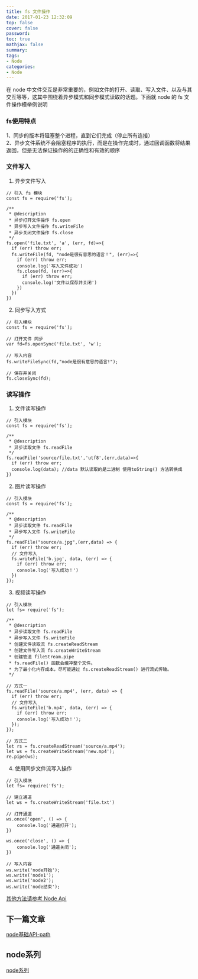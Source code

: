 ```yaml
---
title: fs 文件操作
date: 2017-01-23 12:32:09
top: false
cover: false
password:
toc: true
mathjax: false
summary: 
tags:
- Node
categories:
- Node
---
```



在 node 中文件交互是非常重要的，例如文件的打开、读取、写入文件、以及与其交互等等，这其中围绕着异步模式和同步模式读取的话题。下面就 node 的 fs 文件操作模举例说明<br/>

### fs使用特点
1、同步的版本将阻塞整个进程，直到它们完成（停止所有连接）<br/>
2、异步文件系统不会阻塞程序的执行，而是在操作完成时，通过回调函数将结果返回，但是无法保证操作的的正确性和有效的顺序<br/>

### 文件写入<br/>

1. 异步文件写入<br/>

```
// 引入 fs 模块
const fs = require('fs');

/**
 * @description
 * 异步打开文件操作 fs.open
 * 异步写入文件操作 fs.writeFile
 * 异步关闭文件操作 fs.close
 */
fs.open('file.txt', 'a', (err, fd)=>{
  if (err) throw err;
  fs.writeFile(fd, "node是很有意思的语言！", (err)=>{
    if (err) throw err;
    console.log('写入文件成功')
    fs.close(fd, (err)=>{
      if (err) throw err;
      console.log('文件以保存并关闭')
    })
  })
})
```
2. 同步写入方式<br/>
```
// 引入模块 
const fs = require('fs');

// 打开文件 同步
var fd=fs.openSync('file.txt', 'w');

// 写入内容
fs.writeFileSync(fd,"node是很有意思的语言!"); 

// 保存并关闭
fs.closeSync(fd);
```


### 读写操作<br/>

1. 文件读写操作<br/>

```
// 引入模块
const fs = require('fs');

/**
 * @description
 * 异步读取文件 fs.readFile
 */
fs.readFile('source/file.txt','utf8',(err,data)=>{
  if (err) throw err;
  console.log(data); //data 默认读取的是二进制 使用toString() 方法转换成
})
```

2. 图片读写操作<br/>

```
// 引入模块
const fs = require('fs');

/**
 * @description
 * 异步读取文件 fs.readFile
 * 异步写入文件 fs.writeFile
 */
fs.readFile("source/a.jpg",(err,data) => {
  if (err) throw err;
  // 文件写入
  fs.writeFile('b.jpg', data, (err) => {
    if (err) throw err;
    console.log('写入成功！')
  })
});
```

3. 视频读写操作<br/>

```
// 引入模块
let fs= require('fs');

/**
 * @description
 * 异步读取文件 fs.readFile
 * 异步写入文件 fs.writeFile
 * 创建文件读取流 fs.createReadStream
 * 创建文件写入流 fs.createWriteStream
 * 创建管道 fileStream.pipe
 * fs.readFile() 函数会缓冲整个文件。 
 * 为了最小化内存成本，尽可能通过 fs.createReadStream() 进行流式传输。
 */

// 方式一
fs.readFile('source/a.mp4', (err, data) => {
  if (err) throw err;
  // 文件写入
  fs.writeFile('b.mp4', data, (err) => {
    if (err) throw err;
    console.log('写入成功！');
  });
});

// 方式二
let rs = fs.createReadStream('source/a.mp4');
let ws = fs.createWriteStream('new.mp4');
re.pipe(ws);
```

4. 使用同步文件流写入操作<br/>
```
// 引入模块
let fs= require('fs');

// 建立通道
let ws = fs.createWriteStream('file.txt')

// 打开通道
ws.once('open', () => {
    console.log('通道打开');
})

ws.once('close', () => {
    console.log('通道关闭');
})

// 写入内容
ws.write('node开始');
ws.write('node1');
ws.write('node2');
ws.write('node结束');
```

<a href="https://nodejs.org/docs/latest-v9.x/api/fs.html">其他方法请参考 Node Api </a><br/>



## 下一篇文章
<a href='https://github.com/MarsPen/-notes-summary/blob/master/node/path.md'>node基础API-path</a>

## node系列
<a href='https://github.com/MarsPen/-notes-summary/blob/master/node/index.md'>node系列</a>
